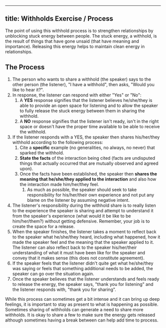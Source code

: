 ______________________________________________________________________

## title: Withholds Exercise / Process

The point of using this withhold process is to strengthen relationships by unblocking stuck energy between people. The stuck energy, a withhold, is the result of things that have gone unsaid (that have meaning and importance). Releasing this energy helps to maintain clean energy in relationships.

## The Process

1. The person who wants to share a withhold (the speaker) says to the other person (the listener), "I have a withhold", then asks, "Would you like to hear it?".
1. In response, the listener can respond with either "Yes" or "No":
    1. A **YES** response signifies that the listener believes he/she/they is able to provide an open space for listening and to allow the speaker to fully release the stuck energy between them in sharing the withhold.
    1. A **NO** response signifies that the listener isn't ready, isn't in the right space or doesn't have the proper time available to be able to receive the withhold.
1. If the listener responds with a YES, the speaker then shares his/her/they withhold according to the following process:
    1. Cite a **specific** example (no generalities, no always, no never) that sparked the withhold.
    1. **State the facts** of the interaction being cited (facts are undisputed things that actually occurred that are mutually observed and agreed upon).
    1. Once the facts have been established, the speaker then **shares the meaning that he/she/they applied to the interaction** and also how the interaction made him/her/they feel.
        1. As much as possible, the speaker should seek to take responsibility for his/her/their own experience and not put any blame on the listener by assuming negative intent.
1. The listener's responsibility during the withhold share is to really listen to the experience the speaker is sharing and attempt to understand it from the speaker's experience (what would it be like to be him/her/them?) without getting defensive. Remember, your job is to create the space for a release.
1. When the speaker finishes, the listener takes a moment to reflect back to the speaker what he/she/they heard, including what happened, how it made the speaker feel and the meaning that the speaker applied to it. The listener can also reflect back to the speaker his/her/their understanding of what it must have been like for the speaker and convey that it makes sense (this does not constitute agreement).
1. If the speaker feels that the listener didn't quite get what he/she/they was saying or feels that something additional needs to be added, the speaker can go over the situation again.
1. Once the speaker believes that the listener understands and feels ready to release the energy, the speaker says, "thank you for listening" and the listener responds with, "thank you for sharing".

While this process can sometimes get a bit intense and it can bring up deep feelings, it is important to stay as present to what is happening as possible. Sometimes sharing of withholds can generate a need to share more withholds. It is okay to share a few to make sure the energy gets released although sometimes having a break between can help add time to process.
